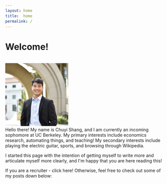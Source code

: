 ```yaml
---
layout: home
title:  home
permalink: /
---
```


# Welcome!
<br/>
<img src="chuyi_prof.jpg" alt="me!" width="200" height="200" class="center">
<br>
Hello there! My name is Chuyi Shang, and I am currently an incoming sophomore at UC Berkeley. My primary interests include economics research, automating things, and teaching! My secondary interests include playing the electric guitar, sports, and browsing through Wikipedia. 

I started this page with the intention of getting myself to write more and articulate myself more clearly, and I'm happy that you are here reading this! 

If you are a recruiter - click here! Otherwise, feel free to check out some of my posts down below:
